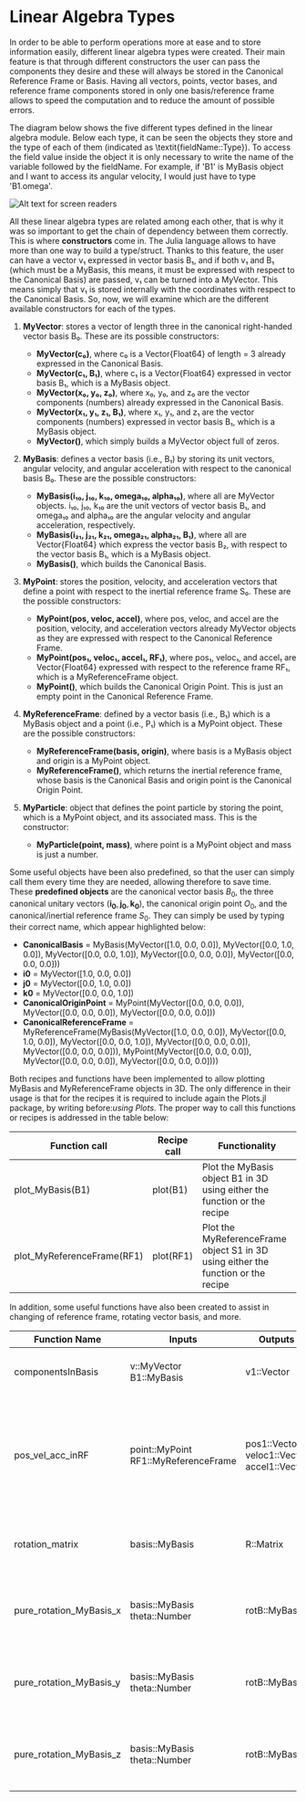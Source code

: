 # Linear Algebra Types

In order to be able to perform operations more at ease and to store information easily, different linear algebra types were created. Their main feature is that through different constructors the user can pass the components they desire and these will always be stored in the Canonical Reference Frame or Basis. Having all vectors, points, vector bases, and reference frame components stored in only one basis/reference frame allows to speed the computation and to reduce the amount of possible errors.

The diagram below shows the five different types defined in the linear algebra module. Below each type, it can be seen the objects they store and the type of each of them (indicated as \textit{fieldName::Type}). To access the field value inside the object it is only necessary to write the name of the variable followed by the fieldName. For example, if 'B1' is MyBasis object and I want to access its angular velocity, I would just have to type 'B1.omega'.

![Alt text for screen readers](https://github.com/AliciaSBa/AstrodynamicsEdu.jl/edit/main/docs/src/modules/LinearAlgebraTypes.png "Linear Algebra Types Diagram")

All these linear algebra types are related among each other, that is why it was so important to get the chain of dependency between them correctly. This is where **constructors** come in. The Julia language allows to have more than one way to build a type/struct. Thanks to this feature, the user can have a vector v₁ expressed in vector basis B₁, and if both v₁ and B₁ (which must be a MyBasis, this means, it must be expressed with respect to the Canonical Basis) are passed, v₁ can be turned into a MyVector. This means simply that v₁ is stored internally with the coordinates with respect to the Canonical Basis. So, now, we will examine which are the different available constructors for each of the types.

1. **MyVector**: stores a vector of length three in the canonical right-handed vector basis B₀. These are its possible constructors:
   - **MyVector(c₀)**, where c₀ is a Vector{Float64} of length = 3 already expressed in the Canonical Basis.
   - **MyVector(c₁, B₁)**, where c₁ is a Vector{Float64} expressed in vector basis B₁, which is a MyBasis object.
   - **MyVector(x₀, y₀, z₀)**, where x₀, y₀, and z₀ are the vector components (numbers) already expressed in the Canonical Basis.
   - **MyVector(x₁, y₁, z₁, B₁)**, where x₁, y₁, and z₁ are the vector components (numbers) expressed in vector basis B₁, which is a MyBasis object.
   - **MyVector()**, which simply builds a MyVector object full of zeros.

2. **MyBasis**: defines a vector basis (i.e., B₁) by storing its unit vectors, angular velocity, and angular acceleration with respect to the canonical basis B₀. These are the possible constructors:
   - **MyBasis(i₁₀, j₁₀, k₁₀, omega₁₀, alpha₁₀)**, where all are MyVector objects. i₁₀, j₁₀, k₁₀ are the unit vectors of vector basis B₁, and omega₁₀ and alpha₁₀ are the angular velocity and angular acceleration, respectively.
   - **MyBasis(i₂₁, j₂₁, k₂₁, omega₂₁, alpha₂₁, B₁)**, where all are Vector{Float64} which express the vector basis B₂, with respect to the vector basis B₁, which is a MyBasis object.
   - **MyBasis()**, which builds the Canonical Basis.

3. **MyPoint**: stores the position, velocity, and acceleration vectors that define a point with respect to the inertial reference frame S₀. These are the possible constructors:
   - **MyPoint(pos, veloc, accel)**, where pos, veloc, and accel are the position, velocity, and acceleration vectors already MyVector objects as they are expressed with respect to the Canonical Reference Frame.
   - **MyPoint(pos₁, veloc₁, accel₁, RF₁)**, where pos₁, veloc₁, and accel₁ are Vector{Float64} expressed with respect to the reference frame RF₁, which is a MyReferenceFrame object.
   - **MyPoint()**, which builds the Canonical Origin Point. This is just an empty point in the Canonical Reference Frame.

4. **MyReferenceFrame**: defined by a vector basis (i.e., B₁) which is a MyBasis object and a point (i.e., P₁) which is a MyPoint object. These are the possible constructors:
   - **MyReferenceFrame(basis, origin)**, where basis is a MyBasis object and origin is a MyPoint object.
   - **MyReferenceFrame()**, which returns the inertial reference frame, whose basis is the Canonical Basis and origin point is the Canonical Origin Point.

5. **MyParticle**: object that defines the point particle by storing the point, which is a MyPoint object, and its associated mass. This is the constructor:
   - **MyParticle(point, mass)**, where point is a MyPoint object and mass is just a number.



Some useful objects have been also predefined, so that the user can simply call them every time they are needed, allowing therefore to save time. These **predefined objects** are the canonical vector basis $B_0$, the three canonical unitary vectors ($\mathbf{i_0},\mathbf{j_0},\mathbf{k_0}$), the canonical origin point $O_0$, and the canonical/inertial reference frame $S_0$. They can simply be used by typing their correct name, which appear highlighted below:

- **CanonicalBasis** = MyBasis(MyVector([1.0, 0.0, 0.0]), MyVector([0.0, 1.0, 0.0]), MyVector([0.0, 0.0, 1.0]), MyVector([0.0, 0.0, 0.0]), MyVector([0.0, 0.0, 0.0]))
- **i0** = MyVector([1.0, 0.0, 0.0])
- **j0** = MyVector([0.0, 1.0, 0.0])
- **k0** = MyVector([0.0, 0.0, 1.0])
- **CanonicalOriginPoint** = MyPoint(MyVector([0.0, 0.0, 0.0]), MyVector([0.0, 0.0, 0.0]), MyVector([0.0, 0.0, 0.0]))
- **CanonicalReferenceFrame** = MyReferenceFrame(MyBasis(MyVector([1.0, 0.0, 0.0]), MyVector([0.0, 1.0, 0.0]), MyVector([0.0, 0.0, 1.0]), MyVector([0.0, 0.0, 0.0]), MyVector([0.0, 0.0, 0.0])), MyPoint(MyVector([0.0, 0.0, 0.0]), MyVector([0.0, 0.0, 0.0]), MyVector([0.0, 0.0, 0.0])))


Both recipes and functions have been implemented to allow plotting MyBasis and MyReferenceFrame objects in 3D. The only difference in their usage is that for the recipes it is required to include again the Plots.jl package, by writing before:_using Plots_. The proper way to call this functions or recipes is addressed in the table below:

| Function call               | Recipe call  | Functionality                                                                                  |
|-----------------------------|--------------|------------------------------------------------------------------------------------------------|
| plot_MyBasis(B1)            | plot(B1)       | Plot the MyBasis object B1 in 3D using either the function or the recipe                       |
| plot_MyReferenceFrame(RF1)  | plot(RF1)      | Plot the MyReferenceFrame object S1 in 3D using either the function or the recipe             |


In addition, some useful functions have also been created to assist in changing of
reference frame, rotating vector basis, and more. 

| Function Name            | Inputs                                                | Outputs                                      | Functionality                                                                                                |
|--------------------------|-------------------------------------------------------|----------------------------------------------|--------------------------------------------------------------------------------------------------------------|
| componentsInBasis        | v::MyVector<br>B1::MyBasis                            | v1::Vector                                   | Project a MyVector object onto a basis B₁                                                                      |
| pos_vel_acc_inRF         | point::MyPoint<br>RF1::MyReferenceFrame               | pos1::Vector<br>veloc1::Vector<br>accel1::Vector | Obtain the position, velocity, and acceleration vectors of a MyPoint object in a different reference frame S₁ |
| rotation_matrix          | basis::MyBasis                                        | R::Matrix                                    | Obtain the Rotation Matrix [₀R₁] of a MyBasis object B₁                                                        |
| pure_rotation_MyBasis_x  | basis::MyBasis<br>theta::Number                       | rotB::MyBasis                               | Obtain the new MyBasis object after a pure rotation about the x-axis                                         |
| pure_rotation_MyBasis_y  | basis::MyBasis<br>theta::Number                       | rotB::MyBasis                               | Obtain the new MyBasis object after a pure rotation about the y-axis                                         |
| pure_rotation_MyBasis_z  | basis::MyBasis<br>theta::Number                       | rotB::MyBasis                               | Obtain the new MyBasis object after a pure rotation about the z-axis                                         |

